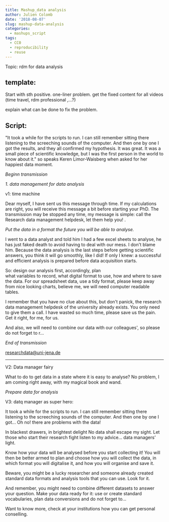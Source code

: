 ```yaml
---
title: Mashup_data analysis
author: Julien Colomb
date: '2018-08-07'
slug: mashup-data-analysis
categories:
  - mashups_script
tags:
  - CC0
  - reproducibility
  - reuse
---
```


Topic: rdm for data analysis

template:
---

Start with sth positive. 
one-liner problem.
get the fixed content for all videos (time travel, rdm professional ,...?)

explain what can be done to fix the problem.

Script:
---





"It took a while for the scripts to run. I can still remember sitting there listening to the screeching sounds of the computer. And then one by one I got the results, and they all confirmed my hypothesis. It was great. It was a small piece of scientific knowledge, but I was the first person in the world to know about it." so speaks Keren Limor-Waisberg when asked for her happiest data moment.

*Beginn transmission*

*1. data management for data analysis*

v1: time machine

Dear myself, I have sent us this message through time. If my calculations are right, you will receive this message a bit before starting your PhD. The transmission may be stopped any time, my message is simple: call the Research data management helpdesk, let them help you! .

*Put the data in a format the future you will be able to analyse.*


I went to a data analyst and told him I had a few excel sheets to analyse, he has just faked death to avoid having to deal with our mess. I don't blame him.
Because the data analysis is the last steps before getting scientific answers, you think it will go smoothly, like I did! If only I knew: a successful and efficient analysis is prepared before data acquisition starts. 
 
So: design our analysis first, accordingly, plan  
what variables to record, what digital format to use, how and where to save the data. For our spreadsheet data, use a tidy format, please keep away from nice looking charts, believe me, we will need computer readable tables. 

I remember that you have no clue about this, but don't panick, the research data management helpdesk of the university already exists. You only need to give them a call. I have wasted so much time, please save us the pain. Get it right, for me, for us.

And also, we will need to combine our data with our colleagues', so please do not forget to r... 

*End of transmission*

researchdata@uni-jena.de


---

V2: Data manager fairy

What to do to get data in a state where it is easy to analyse? No problem, I am coming right away, with my magical book and wand.

*Prepare data for analysis*

V3: datq manager as super hero:

It took a while for the scripts to run. I can still remember sitting there listening to the screeching sounds of the computer. And then one by one I got... Oh no! there are problems with the data!

In blackest drawers, in brightest delight
No data shall escape my sight. 
Let those who start their research fight
listen to my advice… data managers’ light.

Know how your data will be analysed before you start collecting it!
You will then be better armed to plan and choose how you will collect the data, in which format you will digitalise it, and how you will organise and save it. 

Beware, you might be a lucky researcher and someone already created standard data formats and analysis tools that you can use. Look for it.

And remember, you might need to combine different datasets to answer your question. Make your data ready for it: use or create standard vocabularies, plan data conversions and do not forget to...

Want to know more, check at your institutions how you can get personal conselling.